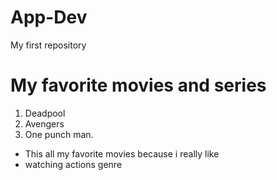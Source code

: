 # App-Dev
My first repository

# My favorite movies and series

1. Deadpool
2. Avengers
3. One punch man.
- This all my favorite movies because i really like
- watching actions genre
  

